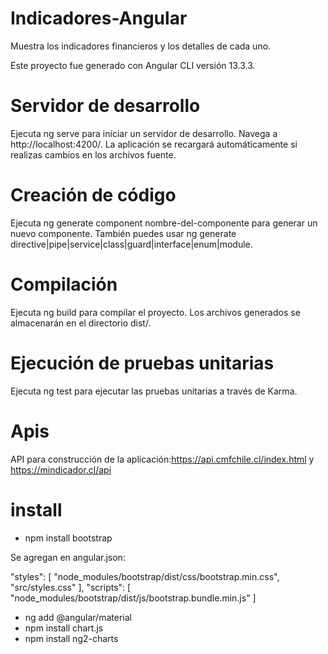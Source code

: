 # Indicadores-Angular
Muestra los indicadores financieros y los detalles de cada uno.

Este proyecto fue generado con Angular CLI versión 13.3.3.

# Servidor de desarrollo

Ejecuta ng serve para iniciar un servidor de desarrollo. Navega a http://localhost:4200/. La aplicación se recargará automáticamente si realizas cambios en los archivos fuente.

# Creación de código

Ejecuta ng generate component nombre-del-componente para generar un nuevo componente. También puedes usar ng generate directive|pipe|service|class|guard|interface|enum|module.

# Compilación

Ejecuta ng build para compilar el proyecto. Los archivos generados se almacenarán en el directorio dist/.

# Ejecución de pruebas unitarias

Ejecuta ng test para ejecutar las pruebas unitarias a través de Karma.

# Apis 

API para construcción de la aplicación:https://api.cmfchile.cl/index.html y https://mindicador.cl/api

# install

- npm install bootstrap

Se agregan en angular.json:

"styles": [
  "node_modules/bootstrap/dist/css/bootstrap.min.css",
  "src/styles.css"
],
"scripts": [
  "node_modules/bootstrap/dist/js/bootstrap.bundle.min.js"
]

- ng add @angular/material
- npm install chart.js
- npm install ng2-charts

